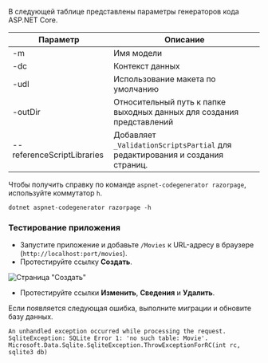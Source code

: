 В следующей таблице представлены параметры генераторов кода ASP.NET Core.

| Параметр               | Описание|
| ----------------- | ------------ |
| -m  | Имя модели |
| -dc  | Контекст данных |
| -udl | Использование макета по умолчанию |
| -outDir | Относительный путь к папке выходных данных для создания представлений |
| --referenceScriptLibraries | Добавляет `_ValidationScriptsPartial` для редактирования и создания страниц. |

Чтобы получить справку по команде `aspnet-codegenerator razorpage`, используйте коммутатор `h`.

```console
dotnet aspnet-codegenerator razorpage -h
```
<a name="test"></a>
### <a name="test-the-app"></a>Тестирование приложения

* Запустите приложение и добавьте `/Movies` к URL-адресу в браузере (`http://localhost:port/movies`).
* Протестируйте ссылку **Создать**.

 ![Страница "Создать"](../../tutorials/razor-pages/model/_static/conan.png)

<a name="scaffold"></a>

* Протестируйте ссылки **Изменить**, **Сведения** и **Удалить**.

Если появляется следующая ошибка, выполните миграции и обновите базу данных.

```
An unhandled exception occurred while processing the request.
SqliteException: SQLite Error 1: 'no such table: Movie'.
Microsoft.Data.Sqlite.SqliteException.ThrowExceptionForRC(int rc, sqlite3 db)
```